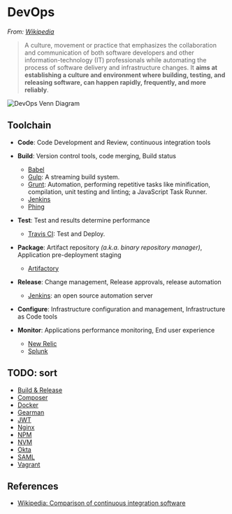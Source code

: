 # DevOps

*From: [Wikipedia](https://en.wikipedia.org/wiki/DevOps)*

> A culture, movement or practice that emphasizes the collaboration and communication of both software developers and other information-technology (IT) professionals while automating the process of software delivery and infrastructure changes. It **aims at establishing a culture and environment where building, testing, and releasing software, can happen rapidly, frequently, and more reliably**.

![DevOps Venn Diagram](https://upload.wikimedia.org/wikipedia/commons/b/b5/Devops.svg)

## Toolchain

-   **Code**: Code Development and Review, continuous integration tools

-   **Build**: Version control tools, code merging, Build status

    -   [Babel]()
    -   [Gulp](dev_ops/gulp.md): A streaming build system.
    -   [Grunt](): Automation, performing repetitive tasks like minification, compilation, unit testing and linting; a JavaScript Task Runner.
    -   [Jenkins](./jenkins.md)
    -   [Phing](dev_ops/phing.md)

-   **Test**: Test and results determine performance

    -   [Travis CI](./travis.md): Test and Deploy.

-   **Package**: Artifact repository *(a.k.a. binary repository manager)*, Application pre-deployment staging

    -   [Artifactory]()

-   **Release**: Change management, Release approvals, release automation

    -   [Jenkins](./jenkins.md): an open source automation server

-   **Configure**: Infrastructure configuration and management, Infrastructure as Code tools

-   **Monitor**: Applications performance monitoring, End user experience

    -   [New Relic]()
    -   [Splunk]()

## TODO: sort

-   [Build & Release](dev_ops/build_and_release.md)
-   [Composer](dev_ops/composer.md)
-   [Docker](dev_ops/docker.md)
-   [Gearman](dev_ops/gearman.md)
-   [JWT](dev_ops/jwt.md)
-   [Nginx]()
-   [NPM](dev_ops/npm.md)
-   [NVM](dev_ops/nvm.md)
-   [Okta]()
-   [SAML]()
-   [Vagrant]()

## References

-   [Wikipedia: Comparison of continuous integration software](https://en.wikipedia.org/wiki/Comparison_of_continuous_integration_software)
